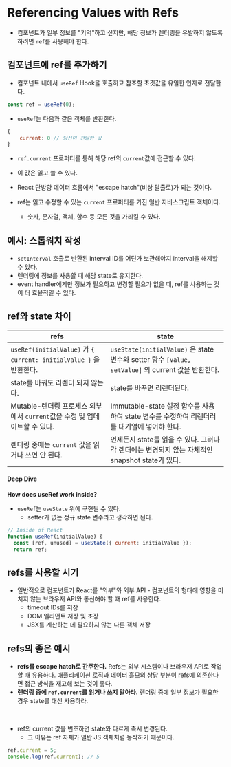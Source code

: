 # Referencing Values with Refs

- 컴포넌트가 일부 정보를 "기억"하고 싶지만, 해당 정보가 렌더링을 유발하지 않도록 하려면 `ref`를 사용해야 한다.

## 컴포넌트에 ref를 추가하기

- 컴포넌트 내에서 `useRef` Hook을 호출하고 참조할 초깃값을 유일한 인자로 전달한다.

```jsx
const ref = useRef(0);
```

- `useRef`는 다음과 같은 객체를 반환한다.

```jsx
{
    current: 0 // 당신이 전달한 값
}
```

- `ref.current` 프로퍼티를 통해 해당 ref의 `current`값에 접근할 수 있다.
- 이 값은 읽고 쓸 수 있다.
- React 단방향 데이터 흐름에서 "escape hatch"(비상 탈출로)가 되는 것이다.

- ref는 읽고 수정할 수 있는 `current` 프로퍼티를 가진 일반 자바스크립트 객체이다.
    - 숫자, 문자열, 객체, 함수 등 모든 것을 가리킬 수 있다.

## 예시: 스톱워치 작성

- `setInterval` 호출로 반환된 interval ID를 어딘가 보관해야지 interval을 해제할 수 있다.
- 렌더링에 정보를 사용할 때 해당 state로 유지한다.
- event handler에게만 정보가 필요하고 변경할 필요가 없을 때, ref를 사용하는 것이 더 효율적일 수 있다.

## ref와 state 차이

|refs|state|
|--|--|
|`useRef(initialValue)` 가 `{ current: initialValue }` 을 반환한다.|`useState(initialValue)` 은 state 변수와 setter 함수 `[value, setValue]` 의 current 값을 반환한다.|
|state를 바꿔도 리렌더 되지 않는다.|state를 바꾸면 리렌더된다.|
|Mutable-렌더링 프로세스 외부에서 `current`값을 수정 및 업데이트할 수 있다.|Immutable-state 설정 함수를 사용하여 state 변수를 수정하여 리렌더러를 대기열에 넣어햐 한다.|
|렌더링 중에는 `current` 값을 읽거나 쓰면 안 된다.|언제든지 state를 읽을 수 있다. 그러나 각 렌더에는 변경되지 않는 자체적인 snapshot state가 있다.|

#### Deep Dive

**How does useRef work inside?**

- `useRef`는 `useState` 위에 구현될 수 있다.
    - setter가 없는 정규 state 변수라고 생각하면 된다.

```jsx
// Inside of React
function useRef(initialValue) {
  const [ref, unused] = useState({ current: initialValue });
  return ref;
```

## refs를 사용할 시기

- 일반적으로 컴포넌트가 React를 "외부"와 외부 API - 컴포넌트의 형태에 영향을 미치지 않는 브라우저 API와 통신해야 할 때 ref를 사용한다.
    - timeout IDs를 저장
    - DOM 엘리먼트 저장 및 조장
    - JSX를 계산하는 데 필요하지 않는 다른 객체 저장

## refs의 좋은 예시

- **refs를 escape hatch로 간주한다.** Refs는 외부 시스템이나 브라우저 API로 작업할 때 유용하다. 애플리케이션 로직과 데이터 흘므의 상당 부분이 refs에 의존한다면 접근 방식을 재고해 보는 것이 좋다.
- **렌더링 중에 `ref.current`를 읽거나 쓰지 말아라.** 렌더링 중에 일부 정보가 필요한 경우 state를 대신 사용하라.

<br />

- ref의 current 값을 변조하면 state와 다르게 즉시 변경된다.
    - 그 이유는 ref 자체가 일반 JS 객체처럼 동작하기 때문이다.

```jsx
ref.current = 5;
console.log(ref.current); // 5
```